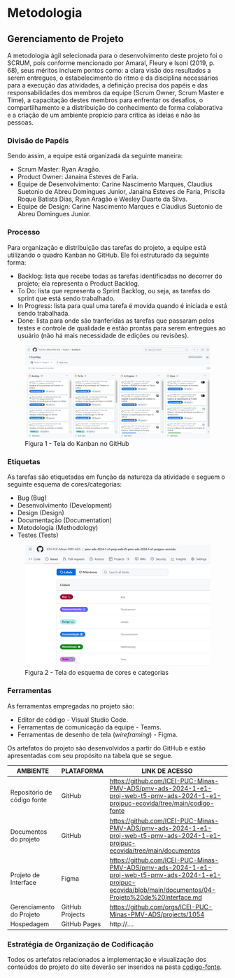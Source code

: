 
# Metodologia

## Gerenciamento de Projeto
A metodologia ágil selecionada para o desenvolvimento deste projeto foi o SCRUM, pois conforme mencionado por Amaral, Fleury e Isoni (2019, p. 68), seus méritos incluem pontos como: a clara visão dos resultados a serem entregues, o estabelecimento do ritmo e da disciplina necessários para a execução das atividades, a definição precisa dos papéis e das responsabilidades dos membros da equipe (Scrum Owner, Scrum Master e Time), a capacitação destes membros para enfrentar os desafios, o compartilhamento e a distribuição do conhecimento de forma colaborativa e a criação de um ambiente propício para crítica às ideias e não às pessoas.

### Divisão de Papéis

Sendo assim, a equipe está organizada da seguinte maneira:

- Scrum Master: Ryan Aragão.
- Product Owner: Janaina Esteves de Faria.
- Equipe de Desenvolvimento: Carine Nascimento Marques, Claudius Suetonio de Abreu Domingues Junior, Janaina Esteves de Faria, Priscila Roque Batista Dias, Ryan Aragão e Wesley Duarte da Silva.
- Equipe de Design: Carine Nascimento Marques e Claudius Suetonio de Abreu Domingues Junior.

### Processo

Para organização e distribuição das tarefas do projeto, a equipe está utilizando o quadro Kanban no GitHub.
Ele foi estruturado da seguinte forma:

- Backlog: lista que recebe todas as tarefas identificadas no decorrer do projeto; ela representa o Product Backlog.
- To Do: lista que representa o Sprint Backlog, ou seja, as tarefas do sprint que está sendo trabalhado.
- In Progress: lista para qual uma tarefa é movida quando é iniciada e está sendo trabalhada.
- Done: lista para onde são tranferidas as tarefas que passaram pelos testes e controle de qualidade e estão prontas para serem entregues ao usuário (não há mais necessidade de edições ou revisões).

<figure> 
  <img src="https://github.com/ICEI-PUC-Minas-PMV-ADS/pmv-ads-2024-1-e1-proj-web-t5-pmv-ads-2024-1-e1-projpuc-ecovida/blob/Janaina/documentos/img/kaban.png"
    <figcaption>Figura 1 - Tela do Kanban no GitHub</figcaption>
</figure> 

### Etiquetas
<p>As tarefas são etiquetadas em função da natureza da atividade e seguem o seguinte esquema de cores/categorias:</p>

<ul>
  <li>Bug (Bug)</li>
  <li>Desenvolvimento (Development)</li>
  <li>Design (Design)</li>
  <li>Documentação (Documentation)</li>
  <li>Metodologia (Methodology)</li>
  <li>Testes (Tests)</li>
</ul>

<figure> 
  <img src="https://github.com/ICEI-PUC-Minas-PMV-ADS/pmv-ads-2024-1-e1-proj-web-t5-pmv-ads-2024-1-e1-projpuc-ecovida/blob/Janaina/documentos/img/labels.png"
    <figcaption>Figura 2 - Tela do esquema de cores e categorias</figcaption>
</figure> 
  
### Ferramentas

As ferramentas empregadas no projeto são:

- Editor de código - Visual Studio Code.
- Ferramentas de comunicação da equipe - Teams.
- Ferramentas de desenho de tela (_wireframing_) - Figma.

<p>Os artefatos do projeto são desenvolvidos a partir do GitHub e estão apresentadas com seu propósito na tabela que se segue.<p/>

| AMBIENTE                            | PLATAFORMA                         | LINK DE ACESSO                         |
|-------------------------------------|------------------------------------|----------------------------------------|
| Repositório de código fonte         | GitHub                             | https://github.com/ICEI-PUC-Minas-PMV-ADS/pmv-ads-2024-1-e1-proj-web-t5-pmv-ads-2024-1-e1-projpuc-ecovida/tree/main/codigo-fonte |
| Documentos do projeto               | GitHub                             | https://github.com/ICEI-PUC-Minas-PMV-ADS/pmv-ads-2024-1-e1-proj-web-t5-pmv-ads-2024-1-e1-projpuc-ecovida/tree/main/documentos |
| Projeto de Interface                | Figma                              | https://github.com/ICEI-PUC-Minas-PMV-ADS/pmv-ads-2024-1-e1-proj-web-t5-pmv-ads-2024-1-e1-projpuc-ecovida/blob/main/documentos/04-Projeto%20de%20Interface.md |
| Gerenciamento do Projeto            | GitHub Projects                    | https://github.com/orgs/ICEI-PUC-Minas-PMV-ADS/projects/1054 |
| Hospedagem                          | GitHub Pages                       | http://....                            |


### Estratégia de Organização de Codificação 

Todos os artefatos relacionados a implementação e visualização dos conteúdos do projeto do site deverão ser inseridos na pasta [codigo-fonte](https://github.com/ICEI-PUC-Minas-PMV-ADS/pmv-ads-2024-1-e1-proj-web-t5-pmv-ads-2024-1-e1-projpuc-ecovida/tree/main/codigo-fonte).
